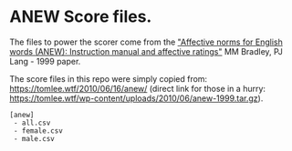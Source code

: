 # ANEW Score files.
The files to power the scorer come from the ["Affective norms for English words (ANEW): Instruction manual and affective ratings"](http://citeseerx.ist.psu.edu/viewdoc/download?doi=10.1.1.306.3881&rep=rep1&type=pdf) MM Bradley, PJ Lang - 1999 paper.

The score files in this repo were simply copied from: https://tomlee.wtf/2010/06/16/anew/ (direct link for those in a hurry: https://tomlee.wtf/wp-content/uploads/2010/06/anew-1999.tar.gz).
```
[anew]
 - all.csv
 - female.csv
 - male.csv
```